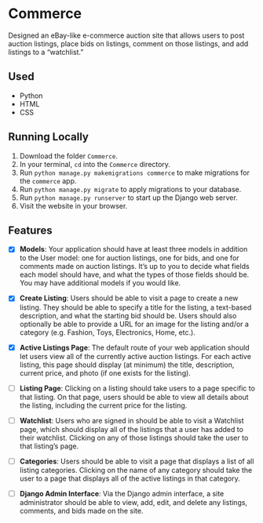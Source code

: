 # Commerce

Designed an eBay-like e-commerce auction site that allows users to post auction listings, place bids on listings, comment on those listings, and add listings to a “watchlist.”

## Used

- Python
- HTML
- CSS

## Running Locally

1. Download the folder `Commerce`.
2. In your terminal, `cd` into the `Commerce` directory.
3. Run `python manage.py makemigrations commerce` to make migrations for the `commerce` app.
4. Run `python manage.py migrate` to apply migrations to your database.
5. Run `python manage.py runserver` to start up the Django web server.
6. Visit the website in your browser.

## Features

- [x] **Models**: Your application should have at least three models in addition to the User model: one for auction listings, one for bids, and one for comments made on auction listings. It’s up to you to decide what fields each model should have, and what the types of those fields should be. You may have additional models if you would like.
- [x] **Create Listing**: Users should be able to visit a page to create a new listing. They should be able to specify a title for the listing, a text-based description, and what the starting bid should be. Users should also optionally be able to provide a URL for an image for the listing and/or a category (e.g. Fashion, Toys, Electronics, Home, etc.).
- [x] **Active Listings Page**: The default route of your web application should let users view all of the currently active auction listings. For each active listing, this page should display (at minimum) the title, description, current price, and photo (if one exists for the listing).
- [ ] **Listing Page**: Clicking on a listing should take users to a page specific to that listing. On that page, users should be able to view all details about the listing, including the current price for the listing.
- [ ] **Watchlist**: Users who are signed in should be able to visit a Watchlist page, which should display all of the listings that a user has added to their watchlist. Clicking on any of those listings should take the user to that listing’s page.
- [ ] **Categories**: Users should be able to visit a page that displays a list of all listing categories. Clicking on the name of any category should take the user to a page that displays all of the active listings in that category.
- [ ] **Django Admin Interface**: Via the Django admin interface, a site administrator should be able to view, add, edit, and delete any listings, comments, and bids made on the site.

